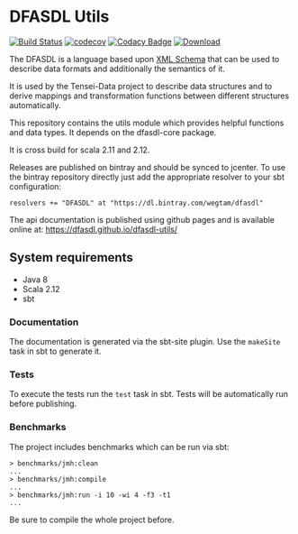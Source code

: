 # DFASDL Utils

[![Build Status](https://travis-ci.org/DFASDL/dfasdl-utils.svg?branch=master)](https://travis-ci.org/DFASDL/dfasdl-utils)
[![codecov](https://codecov.io/gh/DFASDL/dfasdl-utils/branch/master/graph/badge.svg)](https://codecov.io/gh/DFASDL/dfasdl-utils)
[![Codacy Badge](https://api.codacy.com/project/badge/Grade/5a86e8c7935f4fb38913d70e7ef16388)](https://www.codacy.com/app/jan0sch/dfasdl-utils)
[![Download](https://api.bintray.com/packages/wegtam/dfasdl/dfasdl-utils/images/download.svg)](https://bintray.com/wegtam/dfasdl/dfasdl-utils/_latestVersion)

The DFASDL is a language based upon [XML
Schema](http://www.w3.org/XML/Schema) that can be used to describe data
formats and additionally the semantics of it.

It is used by the Tensei-Data project to describe data structures and to
derive mappings and transformation functions between different structures
automatically.

This repository contains the utils module which provides helpful functions
and data types. It depends on the dfasdl-core package.

It is cross build for scala 2.11 and 2.12.

Releases are published on bintray and should be synced to jcenter. To use
the bintray repository directly just add the appropriate resolver to your
sbt configuration:

```
resolvers += "DFASDL" at "https://dl.bintray.com/wegtam/dfasdl"
```

The api documentation is published using github pages and is available 
online at: https://dfasdl.github.io/dfasdl-utils/

## System requirements

* Java 8
* Scala 2.12
* sbt

### Documentation

The documentation is generated via the sbt-site plugin. Use the `makeSite`
task in sbt to generate it.

### Tests

To execute the tests run the `test` task in sbt. Tests will be 
automatically run before publishing.

### Benchmarks

The project includes benchmarks which can be run via sbt:

```text
> benchmarks/jmh:clean
...
> benchmarks/jmh:compile
...
> benchmarks/jmh:run -i 10 -wi 4 -f3 -t1
...
```

Be sure to compile the whole project before.

